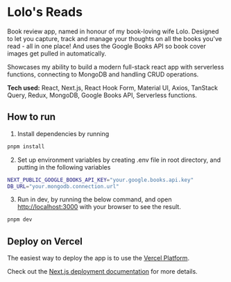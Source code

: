 # Lolo's Reads

Book review app, named in honour of my book-loving wife Lolo. Designed to let you capture, track and manage your thoughts on all the books you've read - all in one place! And uses the Google Books API so book cover images get pulled in automatically.

Showcases my ability to build a modern full-stack react app with serverless functions, connecting to MongoDB and handling CRUD operations.

**Tech used:** React, Next.js, React Hook Form, Material UI, Axios, TanStack Query, Redux, MongoDB, Google Books API, Serverless functions.

## How to run

1. Install dependencies by running 

```bash
pnpm install
```

2. Set up environment variables by creating .env file in root directory, and putting in the following variables

```bash
NEXT_PUBLIC_GOOGLE_BOOKS_API_KEY="your.google.books.api.key"
DB_URL="your.mongodb.connection.url"
```

3. Run in dev, by running the below command, and open [http://localhost:3000](http://localhost:3000) with your browser to see the result.


```bash
pnpm dev
```

## Deploy on Vercel

The easiest way to deploy the app is to use the [Vercel Platform](https://vercel.com/new?utm_medium=default-template&filter=next.js&utm_source=create-next-app&utm_campaign=create-next-app-readme).

Check out the [Next.js deployment documentation](https://nextjs.org/docs/deployment) for more details.
